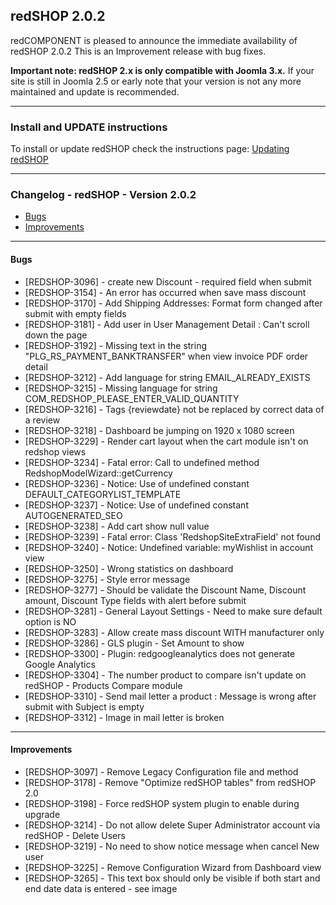 ## redSHOP 2.0.2
redCOMPONENT is pleased to announce the immediate availability of redSHOP 2.0.2 This is an Improvement release with bug fixes.

<b>Important note: redSHOP 2.x is only compatible with Joomla 3.x.</b> If your site is still in Joomla 2.5 or early note that your version is not any more maintained and update is recommended.

<hr>

### Install and UPDATE instructions
To install or update redSHOP check the instructions page: [Updating redSHOP](chapters/getting-started-general/updating-redshop.md)

<hr>

### Changelog - redSHOP - Version 2.0.2

<ul>
<li><a href="#bugs">Bugs</a>
<li><a href="#improvements">Improvements</a>
</ul>

<hr>

<h4 id="bugs">Bugs</h4>

<ul>
<li>[REDSHOP-3096] - create new Discount - required field when submit
<li>[REDSHOP-3154] - An error has occurred when save mass discount
<li>[REDSHOP-3170] - Add Shipping Addresses: Format form changed after submit with empty fields
<li>[REDSHOP-3181] - Add user in User Management Detail : Can't scroll down the page
<li>[REDSHOP-3192] - Missing text in the string "PLG_RS_PAYMENT_BANKTRANSFER" when view invoice PDF order detail
<li>[REDSHOP-3212] - Add language for string EMAIL_ALREADY_EXISTS
<li>[REDSHOP-3215] - Missing language for string COM_REDSHOP_PLEASE_ENTER_VALID_QUANTITY
<li>[REDSHOP-3216] - Tags {reviewdate} not be replaced by correct data of a review
<li>[REDSHOP-3218] - Dashboard be jumping on 1920 x 1080 screen
<li>[REDSHOP-3229] - Render cart layout when the cart module isn't on redshop views
<li>[REDSHOP-3234] - Fatal error: Call to undefined method RedshopModelWizard::getCurrency
<li>[REDSHOP-3236] - Notice: Use of undefined constant DEFAULT_CATEGORYLIST_TEMPLATE
<li>[REDSHOP-3237] - Notice: Use of undefined constant AUTOGENERATED_SEO
<li>[REDSHOP-3238] - Add cart show null value
<li>[REDSHOP-3239] - Fatal error: Class 'RedshopSiteExtraField' not found
<li>[REDSHOP-3240] - Notice: Undefined variable: myWishlist in account view
<li>[REDSHOP-3250] - Wrong statistics on dashboard
<li>[REDSHOP-3275] - Style error message
<li>[REDSHOP-3277] - Should be validate the Discount Name, Discount amount, Discount Type fields with alert before submit
<li>[REDSHOP-3281] - General Layout Settings - Need to make sure default option is NO
<li>[REDSHOP-3283] - Allow create mass discount WITH manufacturer only
<li>[REDSHOP-3286] - GLS plugin - Set Amount to show
<li>[REDSHOP-3300] - Plugin: redgoogleanalytics does not generate Google Analytics
<li>[REDSHOP-3304] - The number product to compare isn't update on redSHOP - Products Compare module
<li>[REDSHOP-3310] - Send mail letter a product : Message is wrong after submit with Subject is empty
<li>[REDSHOP-3312] - Image in mail letter is broken
</ul>

<hr>

<h4 id="improvements">Improvements</h4>

<ul>
<li>[REDSHOP-3097] - Remove Legacy Configuration file and method
<li>[REDSHOP-3178] - Remove "Optimize redSHOP tables" from redSHOP 2.0
<li>[REDSHOP-3198] - Force redSHOP system plugin to enable during upgrade
<li>[REDSHOP-3214] - Do not allow delete Super Administrator account via redSHOP - Delete Users
<li>[REDSHOP-3219] - No need to show notice message when cancel New user
<li>[REDSHOP-3225] - Remove Configuration Wizard from Dashboard view
<li>[REDSHOP-3265] - This text box should only be visible if both start and end date data is entered - see image
</ul>